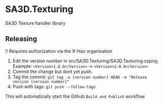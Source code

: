 # SA3D.Texturing
SA3D Texture handler library

## Releasing
!! Requires authorization via the X-Hax organisation

1. Edit the version number in src/SA3D.Texturing/SA3D.Texturing.csproj; Example: `<Version>1.0.0</Version>` -> `<Version>2.0.0</Version>`
2. Commit the change but dont yet push.
3. Tag the commit: `git tag -a [version number] HEAD -m "Release version [version number]"`
4. Push with tags: `git push --follow-tags`

This will automatically start the Github `Build and Publish` workflow